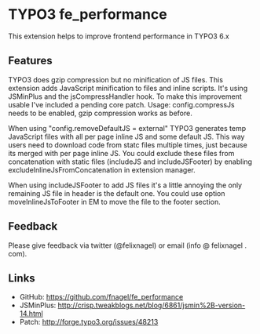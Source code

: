 TYPO3 fe_performance
====================

This extension helps to improve frontend performance in TYPO3 6.x


Features
--------
TYPO3 does gzip compression but no minification of JS files. This extension adds 
JavaScript minification to files and inline scripts. It's using JSMinPlus and 
the jsCompressHandler hook. To make this improvement usable I've included a 
pending core patch. Usage: config.compressJs needs to be enabled, gzip compression 
works as before.

When using "config.removeDefaultJS = external" TYPO3 generates temp JavaScript 
files with all per page inline JS and some default JS. This way users need to 
download code from statc files multiple times, just because its merged with per 
page inline JS. You could exclude these files from concatenation with static 
files (includeJS and includeJSFooter) by enabling excludeInlineJsFromConcatenation 
in extension manager.

When using includeJSFooter to add JS files it's a little annoying the only 
remaining JS file in header is the default one. You could use option 
moveInlineJsToFooter in EM to move the file to the footer section.



Feedback
--------
Please give feedback via twitter (@felixnagel) or email (info @ felixnagel . com).


Links
-----
* GitHub:		https://github.com/fnagel/fe_performance
* JSMinPlus: 	http://crisp.tweakblogs.net/blog/6861/jsmin%2B-version-14.html
* Patch: 		http://forge.typo3.org/issues/48213